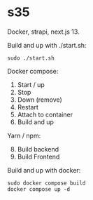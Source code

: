# s35
Docker, strapi, next.js 13.


Build and up with ./start.sh:
```
sudo ./start.sh
```

Docker compose:
1. Start / up
2. Stop
3. Down (remove)
4. Restart
5. Attach to container
6. Build and up

Yarn / npm:

8. Build backend
9. Build Frontend

Build and up with docker:
```
sudo docker compose build
docker compose up -d
```
